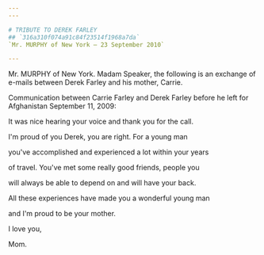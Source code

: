 ```yaml
---
---

# TRIBUTE TO DEREK FARLEY
## `316a310f074a91c84f23514f1968a7da`
`Mr. MURPHY of New York — 23 September 2010`

---
```



Mr. MURPHY of New York. Madam Speaker, the following is an exchange 
of e-mails between Derek Farley and his mother, Carrie.

Communication between Carrie Farley and Derek Farley before he left 
for Afghanistan September 11, 2009:




 It was nice hearing your voice and thank you for the call.



 I'm proud of you Derek, you are right. For a young man 


 you've accomplished and experienced a lot within your years 


 of travel. You've met some really good friends, people you 


 will always be able to depend on and will have your back.



 All these experiences have made you a wonderful young man 


 and I'm proud to be your mother.





 I love you,































Mom.